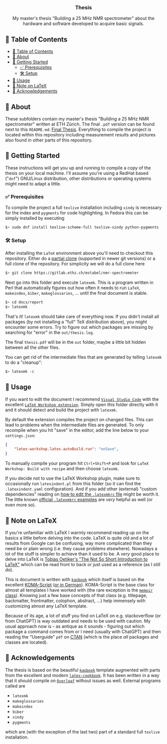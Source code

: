 <div align="center"><h3>Thesis</h3></div>

<div align="center">My master's thesis "Building a 25 MHz NMR spectrometer" about the hardware and software developed to acquire basic signals.</div>

## 📝 Table of Contents
- [📝 Table of Contents](#-table-of-contents)
- [🧐 About ](#-about-)
- [🏁 Getting Started ](#-getting-started-)
  - [✅ Prerequisites ](#-prerequisites-)
  - [🛠️ Setup ](#️-setup-)
- [🧪 Usage ](#-usage-)
- [📜 Note on LaTeX ](#-note-on-latex-)
- [🎉 Acknowledgements ](#-acknowledgements-)

## 🧐 About <a name = "about"></a>
These subfolders contain my master's thesis "Building a 25 MHz NMR spectrometer" written at ETH Zürich.
The final `.pdf` version can be found next to this `README.md`: [Final Thesis](./thesis.pdf).
Everything to compile the project is located within this repository including measurement results
and pictures also found in other parts of this repository.


## 🏁 Getting Started <a name = "getting_started"></a>
These instructions will get you up and running to compile a copy of the thesis on your local machine. I'll assume you're using a RedHat based ("`dnf`") GNU/Linux distribution, other distributions or operating systems might need to adapt a little.

### ✅ Prerequisites <a name = "prerequisites"></a>
To compile the project a full `texlive` installation including `xindy` is necessary for the index and `pygments` for code highlighting. In Fedora this can be simply installed by executing

```bash
$> sudo dnf install texlive-scheme-full texlive-xindy python-pygments
```

### 🛠️ Setup <a name = "setup"></a>

After installing the `LaTeX` environment above you'll need to checkout this repository. Either do a [partial clone](https://github.blog/2020-12-21-get-up-to-speed-with-partial-clone-and-shallow-clone/) (supported in newer git versions) or a full clone of the repository. For simplicity we will do a full clone here
```bash
$> git clone https://gitlab.ethz.ch/mstabel/nmr-spectrometer
```

Next go into this folder and execute `latexmk`. This is a program written in Perl that automatically figures out how often it needs to run `LaTeX`, `makeindex`, `biber`, `makeglossaries`, ... until the final document is stable.
```bash
$> cd docs/report
$> latexmk
```

That's it! `latexmk` should take care of everything now. If you didn't install all packages (by not installing a "full" TeX distribution above), you might encounter some errors. Try to figure out which packages are missing by searching for "error" in the `out/thesis.log`.

The final `thesis.pdf` will be in the `out` folder, maybe a little bit hidden between all the other files.

You can get rid of the intermediate files that are generated by telling `latexmk` to do a "cleanup":
```bash
$> latexmk -c
```

## 🧪 Usage <a name = "usage"></a>

If you want to edit the document I recommend [`Visual Studio Code`](https://code.visualstudio.com/) with the excellent [`LaTeX Workshop extension`](https://marketplace.visualstudio.com/items?itemName=James-Yu.latex-workshop). Simply open this folder directly with it and it should detect and build the project with `latexmk`.

By default the extension compiles the project on changed files. This can lead to problems when the intermediate files are generated. To only recompile when you hit "save" in the editor, add the line below to your `settings.json`: 
```json
{
    "latex-workshop.latex.autoBuild.run": "onSave",
}
```

To manually compile your program hit `Ctrl+Shift+P` and look for `LaTeX Workshop: Build with recipe` and then choose `latexmk`.

If you decide not to use the LaTeX Workshop plugin, make sure to occasionally run `latexindent.pl` from this folder (so it can find the `.latexindent.yaml` configuration). And if you add other (external) "custom dependencies" reading on [how to edit the `.latexmkrc` file](https://mirror.init7.net/ctan/support/latexmk/latexmk.pdf) might be worth it. The little known [official `.latexmkrc` examples](https://www.ctan.org/tex-archive/support/latexmk/example_rcfiles) are *very* helpful as well (or even more so).

## 📜 Note on LaTeX <a name = "note-on-latex"></a>
If you're unfamiliar with LaTeX I warmly recommend reading up on the basics a little before delving into the code. LaTeX is quite old and a lot of results from Google can be confusing, way more complicated than they need be or plain wrong (i.e. they cause problems elsewhere). Nowadays a lot of the stuff is simpler to achieve than it used to be. A *very* good place to delve into LaTeX is [Tobias Oetiker's "The Not So Short Introduction to LaTeX"](https://tobi.oetiker.ch/lshort/lshort.pdf) which can be read front to back or just used as a reference (as I still do).

This is document is written with [`kaobook`](https://github.com/fmarotta/kaobook) which itself is based on the excellent [KOMA-Script](https://komascript.de/~mkohm/scrguien.pdf) ([or in German](https://komascript.de/~mkohm/scrguide.pdf)). KOMA-Script is the base class for almost all templates I have worked with (the rare exception is the [`memoir` class](https://mirror.init7.net/ctan/macros/latex/contrib/memoir/memman.pdf)). Knowing just a few base concepts of that class (e.g. titlepage, backmatter, frontmatter, colophon, abstract, ...) help immensely with customizing almost any LaTeX template.

Because of its age, a lot of stuff you find on LaTeX on e.g. stackoverflow (or from ChatGPT) is way outdated and needs to be used with caution. My usual approach now is - as antique as it sounds - figuring out which package a command comes from or I need (usually with ChatGPT) and then reading the "Userguide" `pdf` on [CTAN](https://ctan.org/) (which is the place *all* packages and classes are located). 

## 🎉 Acknowledgements <a name = "acknowledgements"></a>

The thesis is based on the beautiful [`kaobook`](https://github.com/fmarotta/kaobook) template augmented with parts from the excellent
and modern [`latex-cookbook`](https://github.com/alexpovel/latex-cookbook). It has been written in a way that it should compile on [`Overleaf`](https://www.overleaf.com/) without issues as well. External programs called are

- `latexmk`
- `makeglossaries`
- `makeindex`
- `biber`
- `xindy`
- `pygments`

which are (with the exception of the last two) part of a standard full `texlive` installation.
